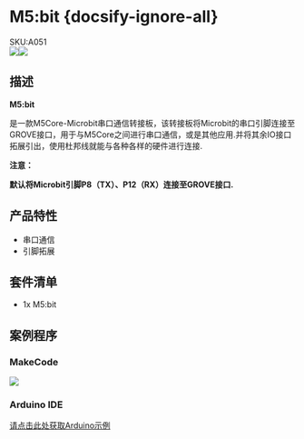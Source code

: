 # M5:bit {docsify-ignore-all}

<div class="badge badge-pill badge-primary product_sku_tag">SKU:A051</div>

<div class="product_pic"><img src="https://m5stack.oss-cn-shenzhen.aliyuncs.com/image/m5-docs_homepage/unit/unit_m5bit_01.webp"><img src="assets/img/product_pics/unit/m5bit/unit_m5bit_02.webp"></div>

## 描述

**M5:bit**

是一款M5Core-Microbit串口通信转接板，该转接板将Microbit的串口引脚连接至GROVE接口，用于与M5Core之间进行串口通信，或是其他应用.并将其余IO接口拓展引出，使用杜邦线就能与各种各样的硬件进行连接.

**注意：**

**默认将Microbit引脚P8（TX）、P12（RX）连接至GROVE接口.** 

## 产品特性

-  串口通信
-  引脚拓展

## 套件清单

-  1x M5:bit

## 案例程序

### MakeCode

<img src="assets/img/product_pics/unit/m5bit/m5bit.webp">

### Arduino IDE

[请点击此处获取Arduino示例](https://github.com/m5stack/M5Stack/tree/master/examples/Unit/M5BIT)

<script>

   var purchase_link = 'https://m5stack.com/collections/m5-unit/products/m5-bit-iot-classroom-development-board';


   anchor_search(purchase_link);
   scrollFunc();

</script>
